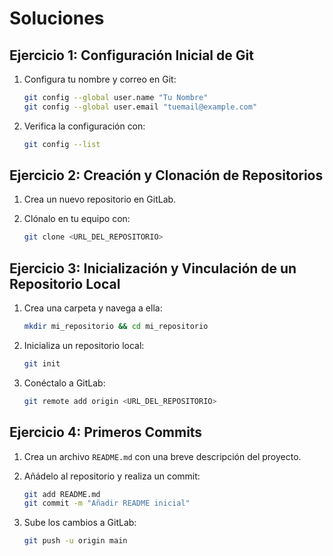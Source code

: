 # Soluciones

## Ejercicio 1: Configuración Inicial de Git

1. Configura tu nombre y correo en Git:

   ```bash
   git config --global user.name "Tu Nombre"
   git config --global user.email "tuemail@example.com"
   ```
2. Verifica la configuración con:

   ```bash
   git config --list
   ```

## Ejercicio 2: Creación y Clonación de Repositorios

1. Crea un nuevo repositorio en GitLab.
2. Clónalo en tu equipo con:

   ```bash
   git clone <URL_DEL_REPOSITORIO>
   ```

## Ejercicio 3: Inicialización y Vinculación de un Repositorio Local

1. Crea una carpeta y navega a ella:

   ```bash
   mkdir mi_repositorio && cd mi_repositorio
   ```
2. Inicializa un repositorio local:

   ```bash
   git init
   ```
3. Conéctalo a GitLab:

   ```bash
   git remote add origin <URL_DEL_REPOSITORIO>
   ```

## Ejercicio 4: Primeros Commits

1. Crea un archivo `README.md` con una breve descripción del proyecto.
2. Añádelo al repositorio y realiza un commit:

   ```bash
   git add README.md
   git commit -m "Añadir README inicial"
   ```
3. Sube los cambios a GitLab:

   ```bash
   git push -u origin main
   ```
